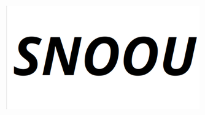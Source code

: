 #
![octicons cover light](https://raw.githubusercontent.com/snoou/Convert-photo-to-text/main/input.png)
